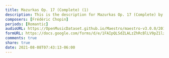 ```yaml
---
title: Mazurkas Op. 17 (Complete) (1)
description: This is the description for Mazurkas Op. 17 (Complete) by Frédéric Chopin
composers: [Frédéric Chopin]
periods: [Romantic]
audioURL: https://OpenMusicDataset.github.io/Maestro/maestro-v3.0.0/2014/MIDI-UNPROCESSED_04-08-12_R3_2014_MID--AUDIO_12_R3_2014_wav--2.midi
formURL: https://docs.google.com/forms/d/e/1FAIpQLSdZLALzZhRcBlLV9pZ1lzqR_TDV7Od_qeMco7kRIocb1u9jbw/viewform
comments: true
share: true
date: 2021-08-08T07:43:13-06:00
---
```

